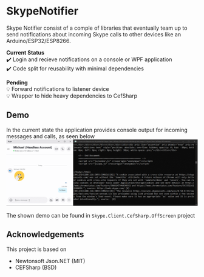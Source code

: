 # SkypeNotifier
Skype Notifier consist of a comple of libraries that eventually team up to send notifications about incoming Skype calls to other devices like an Arduino/ESP32/ESP8266.

**Current Status** <br/>
✔️ Login and recieve notifications on a console or WPF application <br/>
✔️ Code split for reusability with minimal dependencies <br/>

**Pending** <br/>
💡 Forward notifications to listener device <br/>
💡 Wrapper to hide heavy dependencies to CefSharp

## Demo
In the current state the application provides console output for incoming messages and calls, as seen below
![Communicating with Skype running in console](skype-console-client-demo.gif)

The shown demo can be found in `Skype.Client.CefSharp.OffScreen` project

## Acknowledgements
This project is based on 
* Newtonsoft Json.NET (MIT)
* CEFSharp (BSD)
